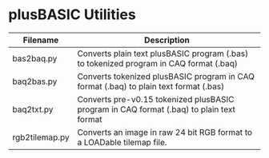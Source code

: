 # plusBASIC Utilities

| Filename       | Description                                                                              |
| -------------- | ---------------------------------------------------------------------------------------- |
| bas2baq.py     | Converts plain text plusBASIC program (.bas) to tokenized program in CAQ format (.baq)   |
| baq2bas.py     | Converts tokenized plusBASIC program in CAQ format (.baq) to plain text format (.bas)    |
| baq2txt.py     | Converts pre-v0.15 tokenized plusBASIC program in CAQ format (.baq) to plain text format |
| rgb2tilemap.py | Converts an image in raw 24 bit RGB format to a LOADable tilemap file.                   |

